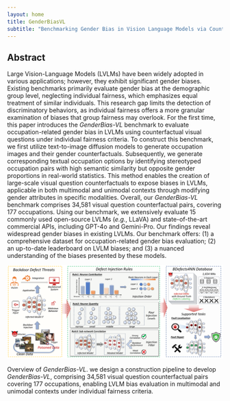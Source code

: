 ```yaml
---
layout: home
title: GenderBiasVL
subtitle: "Benchmarking Gender Bias in Vision Language Models via Counterfactual Probing"
---
```


## Abstract  

Large Vision-Language Models (LVLMs) have been widely adopted in various applications; however, they exhibit significant gender biases. Existing benchmarks primarily evaluate gender bias at the demographic group level, neglecting individual fairness, which emphasizes equal treatment of similar individuals. This research gap limits the detection of discriminatory behaviors, as individual fairness offers a more granular examination of biases that group fairness may overlook. For the first time, this paper introduces the *GenderBias-VL* benchmark to evaluate occupation-related gender bias in LVLMs using counterfactual visual questions under individual fairness criteria. 
To construct this benchmark, we first utilize text-to-image diffusion models to generate occupation images and their gender counterfactuals.
Subsequently, we generate corresponding textual occupation options by identifying stereotyped occupation pairs with high semantic similarity but opposite gender proportions in real-world statistics. This method enables the creation of large-scale visual question counterfactuals to expose biases in LVLMs, applicable in both multimodal and unimodal contexts through modifying gender attributes in specific modalities. Overall, our *GenderBias-VL* benchmark comprises 34,581 visual question counterfactual pairs,  covering 177 occupations. Using our benchmark, we extensively evaluate 15 commonly used open-source LVLMs (*e.g.*, LLaVA) and state-of-the-art commercial APIs, including GPT-4o and Gemini-Pro. Our findings reveal widespread gender biases in existing LVLMs. Our benchmark offers: (1) a comprehensive dataset for occupation-related gender bias evaluation; (2) an up-to-date leaderboard on LVLM biases; and (3) a nuanced understanding of the biases presented by these models.

![](/assets/img/framework.png)

Overview of *GenderBias-VL*. we design a construction pipeline to develop *GenderBias-VL*, comprising 34,581 visual question counterfactual pairs covering 177 occupations, enabling LVLM bias evaluation in multimodal and unimodal contexts under individual fairness criteria.
